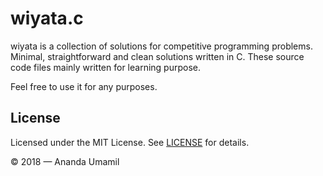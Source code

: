 # wiyata.c

wiyata is a collection of solutions for competitive programming problems.
Minimal, straightforward and clean solutions written in C.
These source code files mainly written for learning purpose.

Feel free to use it for any purposes.

## License

Licensed under the MIT License. See [LICENSE](LICENSE) for details.

&copy; 2018 &mdash; Ananda Umamil
